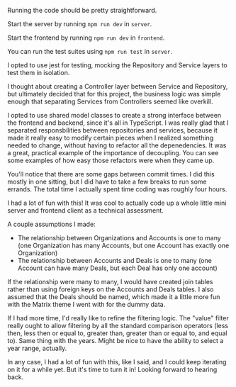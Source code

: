 Running the code should be pretty straightforward. 

Start the server by running `npm run dev` in `server`.

Start the frontend by running `npm run dev` in `frontend`.

You can run the test suites using `npm run test` in `server`.

I opted to use jest for testing, mocking the Repository and Service layers to test them in isolation.

I thought about creating a Controller layer between Service and Repository, but ultimately decided that for this project, the business logic was simple enough that separating Services from Controllers seemed like overkill.

I opted to use shared model classes to create a strong interface between the frontend and backend, since it's all in TypeScript. I was really glad that I separated responsbilities between repositories and services, because it made it really easy to modify certain pieces when I realized something needed to change, without having to refactor all the depenedencies. It was a great, practical example of the importance of decoupling. You can see some examples of how easy those refactors were when they came up.

You'll notice that there are some gaps between commit times. I did this mostly in one sitting, but I did have to take a few breaks to run some errands. The total time I actually spent time coding was roughly four hours. 

I had a lot of fun with this! It was cool to actually code up a whole little mini server and frontend client as a technical assessment. 

A couple assumptions I made:
- The relationship between Organizations and Accounts is one to many (one Organization has many Accounts, but one Account has exactly one Organization)
- The relationship between Accounts and Deals is one to many (one Account can have many Deals, but each Deal has only one account)

If the relationship were many to many, I would have created join tables rather than using foreign keys on the Accounts and Deals tables. I also assumed that the Deals should be named, which made it a little more fun with the Matrix theme I went with for the dummy data. 

If I had more time, I'd really like to refine the filtering logic. The "value" filter really ought to allow filtering by all the standard comparison operators (less then, less then or equal to, greater than, greater than or equal to, and equal to). Same thing with the years. Might be nice to have the ability to select a year range, actually. 

In any case, I had a lot of fun with this, like I said, and I could keep iterating on it for a while yet. But it's time to turn it in! Looking forward to hearing back.
